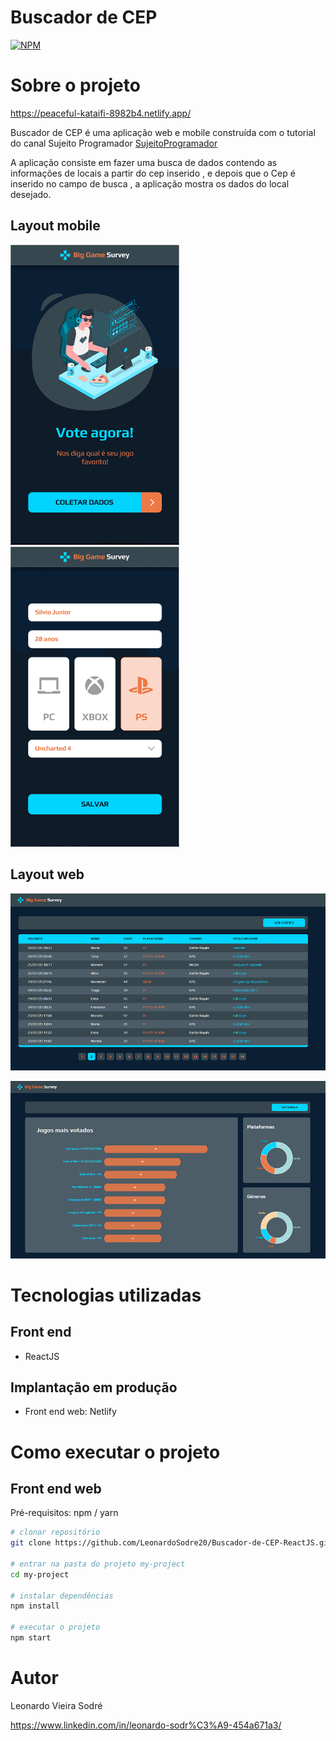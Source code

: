 # Buscador de CEP 
[![NPM](https://img.shields.io/npm/l/react)](https://github.com/neliocursos/exemplo-readme/blob/main/LICENSE) 

# Sobre o projeto

https://peaceful-kataifi-8982b4.netlify.app/

Buscador de CEP é uma aplicação web e mobile construída com o tutorial do canal Sujeito Programador [SujeitoProgramador]("https://www.youtube.com/watch?v=oy4cbqE1_qc")

A aplicação consiste em fazer uma busca de dados contendo as informações de locais a partir do cep inserido , e depois que o Cep é inserido no campo de busca , a aplicação mostra os dados do local desejado.

## Layout mobile
![Mobile 1](https://github.com/acenelio/assets/raw/main/sds1/mobile1.png) ![Mobile 2](https://github.com/acenelio/assets/raw/main/sds1/mobile2.png)

## Layout web
![Web 1](https://github.com/acenelio/assets/raw/main/sds1/web1.png)

![Web 2](https://github.com/acenelio/assets/raw/main/sds1/web2.png)

# Tecnologias utilizadas

## Front end
- ReactJS
## Implantação em produção
- Front end web: Netlify

# Como executar o projeto

## Front end web
Pré-requisitos: npm / yarn

```bash
# clonar repositório
git clone https://github.com/LeonardoSodre20/Buscador-de-CEP-ReactJS.git

# entrar na pasta do projeto my-project
cd my-project

# instalar dependências
npm install

# executar o projeto
npm start
```

# Autor

Leonardo Vieira Sodré

https://www.linkedin.com/in/leonardo-sodr%C3%A9-454a671a3/
